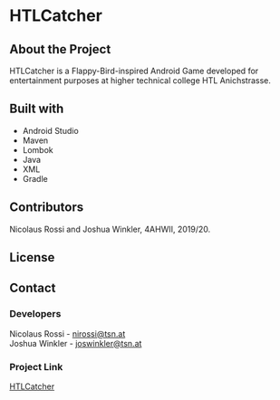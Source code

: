 # HTLCatcher

## About the Project
HTLCatcher is a Flappy-Bird-inspired Android Game developed for entertainment purposes at higher technical college HTL Anichstrasse.

## Built with
- Android Studio
- Maven
- Lombok
- Java
- XML
- Gradle

## Contributors
Nicolaus Rossi and Joshua Winkler, 4AHWII, 2019/20.

## License

## Contact
### Developers
Nicolaus Rossi - nirossi@tsn.at  
Joshua Winkler - joswinkler@tsn.at
### Project Link
[HTLCatcher](https://github.com/EverythingUnderCTRL/HTLCatcher "HTLCatcher")

